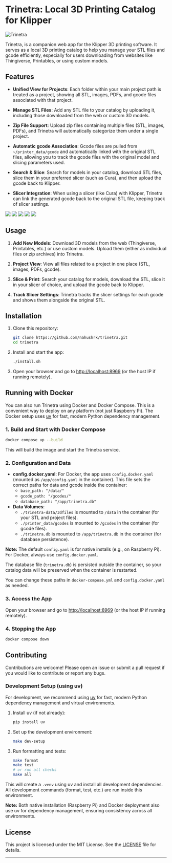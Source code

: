 # Trinetra: Local 3D Printing Catalog for Klipper

<img src="static/images/trinetra.jpeg" alt="Trinetra">

Trinetra, is a companion web app for the Klipper 3D printing software. It serves as a local 3D printing catalog to help you manage your STL files and gcode efficiently, especially for users
downloading from websites like Thingiverse, Printables, or using custom models.

## Features

- **Unified View for Projects**: Each folder within your main project path is treated as a project, showing all STL, images, PDFs, and gcode files associated with that project.

- **Manage STL Files**: Add any STL file to your catalog by uploading it, including those downloaded from the web or custom 3D models.

- **Zip File Support**: Upload zip files containing multiple files (STL, images, PDFs), and Trinetra will automatically categorize them under a single project.

- **Automatic gcode Association**: Gcode files are pulled from `~/printer_data/gcode` and automatically linked with the original STL files, allowing you to track the gcode files with the original
  model and slicing parameters used.

- **Search & Slice**: Search for models in your catalog, download STL files, slice them in your preferred slicer (such as Cura), and then upload the gcode back to Klipper.

- **Slicer Integration**: When using a slicer (like Cura) with Klipper, Trinetra can link the generated gcode back to the original STL file, keeping track of slicer settings.

<img src="static/images/screenshot_1.png">
<img src="static/images/screenshot_2.png">
<img src="static/images/screenshot_3.png">
<img src="static/images/screenshot_4.png">
<img src="static/images/screenshot_5.png">

## Usage

1. **Add New Models**: Download 3D models from the web (Thingiverse, Printables, etc.) or use custom models. Upload them (either as individual files or zip archives) into Trinetra.

2. **Project View**: View all files related to a project in one place (STL, images, PDFs, gcode).

3. **Slice & Print**: Search your catalog for models, download the STL, slice it in your slicer of choice, and upload the gcode back to Klipper.

4. **Track Slicer Settings**: Trinetra tracks the slicer settings for each gcode and shows them alongside the original STL.

## Installation

1. Clone this repository:

    ```bash
    git clone https://github.com/nahushrk/trinetra.git
    cd trinetra
    ```

2. Install and start the app:

    ```bash
    ./install.sh
    ```

3. Open your browser and go to [http://localhost:8969](http://localhost:8969) (or the host IP if running remotely).

## Running with Docker

You can also run Trinetra using Docker and Docker Compose. This is a convenient way to deploy on any platform (not just Raspberry Pi). The Docker setup uses [uv](https://github.com/astral-sh/uv) for fast, modern Python dependency management.

### 1. Build and Start with Docker Compose

```bash
docker compose up --build
```

This will build the image and start the Trinetra service.

### 2. Configuration and Data

- **config.docker.yaml**: For Docker, the app uses `config.docker.yaml` (mounted as `/app/config.yaml` in the container). This file sets the correct paths for data and gcode inside the container:
  - `base_path: "/data/"`
  - `gcode_path: "/gcodes/"`
  - `database_path: "/app/trinetra.db"`
- **Data Volumes**:
  - `./trinetra-data/3dfiles` is mounted to `/data` in the container (for your STL and project files).
  - `./printer_data/gcodes` is mounted to `/gcodes` in the container (for gcode files).
  - `./trinetra.db` is mounted to `/app/trinetra.db` in the container (for database persistence).

**Note:** The default `config.yaml` is for native installs (e.g., on Raspberry Pi). For Docker, always use `config.docker.yaml`.

The database file (`trinetra.db`) is persisted outside the container, so your catalog data will be preserved when the container is restarted.

You can change these paths in `docker-compose.yml` and `config.docker.yaml` as needed.

### 3. Access the App

Open your browser and go to [http://localhost:8969](http://localhost:8969) (or the host IP if running remotely).

### 4. Stopping the App

```bash
docker compose down
```

## Contributing

Contributions are welcome! Please open an issue or submit a pull request if you would like to contribute or report any bugs.

### Development Setup (using uv)

For development, we recommend using [uv](https://github.com/astral-sh/uv) for fast, modern Python dependency management and virtual environments.

1. Install uv (if not already):

    ```bash
    pip install uv
    ```

2. Set up the development environment:

    ```bash
    make dev-setup
    ```

3. Run formatting and tests:

    ```bash
    make format
    make test
    # or run all checks
    make all
    ```

This will create a `.venv` using uv and install all development dependencies. All development commands (format, test, etc.) are run inside this environment.

**Note:** Both native installation (Raspberry Pi) and Docker deployment also use uv for dependency management, ensuring consistency across all environments.

## License

This project is licensed under the MIT License. See the [LICENSE](LICENSE) file for details.

---
